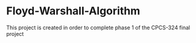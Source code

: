 # Floyd-Warshall-Algorithm
 This project is created in order to complete phase 1 of the CPCS-324 final project
